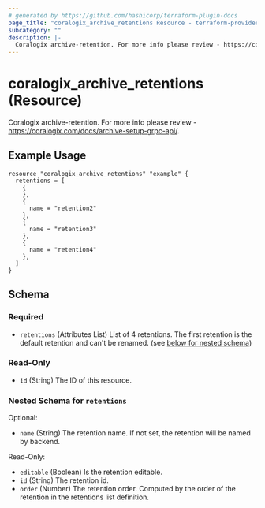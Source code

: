 ```yaml
---
# generated by https://github.com/hashicorp/terraform-plugin-docs
page_title: "coralogix_archive_retentions Resource - terraform-provider-coralogix"
subcategory: ""
description: |-
  Coralogix archive-retention. For more info please review - https://coralogix.com/docs/archive-setup-grpc-api/.
---
```


# coralogix_archive_retentions (Resource)

Coralogix archive-retention. For more info please review - https://coralogix.com/docs/archive-setup-grpc-api/.

## Example Usage

```hcl
resource "coralogix_archive_retentions" "example" {
  retentions = [
    {
    },
    {
      name = "retention2"
    },
    {
      name = "retention3"
    },
    {
      name = "retention4"
    },
  ]
}
```


<!-- schema generated by tfplugindocs -->
## Schema

### Required

- `retentions` (Attributes List) List of 4 retentions. The first retention is the default retention and can't be renamed. (see [below for nested schema](#nestedatt--retentions))

### Read-Only

- `id` (String) The ID of this resource.

<a id="nestedatt--retentions"></a>
### Nested Schema for `retentions`

Optional:

- `name` (String) The retention name. If not set, the retention will be named by backend.

Read-Only:

- `editable` (Boolean) Is the retention editable.
- `id` (String) The retention id.
- `order` (Number) The retention order. Computed by the order of the retention in the retentions list definition.
